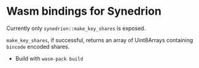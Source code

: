 # Wasm bindings for Synedrion

Currently only `synedrion::make_key_shares` is exposed.

`make_key_shares`, if successful, returns an array of Uint8Arrays containing `bincode` encoded shares.

- Build with `wasm-pack build`
